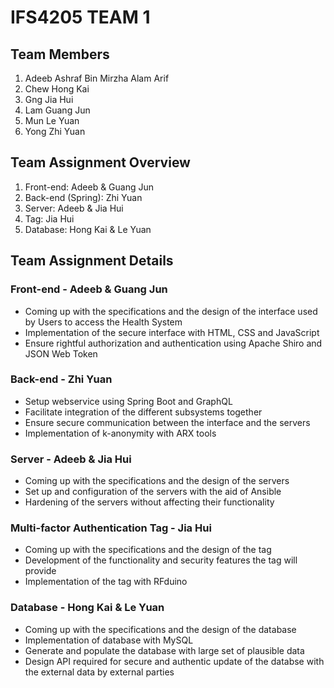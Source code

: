 # IFS4205 TEAM 1

## Team Members
1. Adeeb Ashraf Bin Mirzha Alam Arif
2. Chew Hong Kai
3. Gng Jia Hui
4. Lam Guang Jun
5. Mun Le Yuan
6. Yong Zhi Yuan

## Team Assignment Overview
1. Front-end: Adeeb & Guang Jun
2. Back-end (Spring): Zhi Yuan
3. Server: Adeeb & Jia Hui
4. Tag: Jia Hui
5. Database: Hong Kai & Le Yuan

## Team Assignment Details

### Front-end - Adeeb & Guang Jun
- Coming up with the specifications and the design of the interface used by Users to access the Health System
- Implementation of the secure interface with HTML, CSS and JavaScript
- Ensure rightful authorization and authentication using Apache Shiro and JSON Web Token

### Back-end - Zhi Yuan
- Setup webservice using Spring Boot and GraphQL
- Facilitate integration of the different subsystems together
- Ensure secure communication between the interface and the servers
- Implementation of k-anonymity with ARX tools

### Server - Adeeb & Jia Hui
- Coming up with the specifications and the design of the servers
- Set up and configuration of the servers with the aid of Ansible
- Hardening of the servers without affecting their functionality

### Multi-factor Authentication Tag - Jia Hui
- Coming up with the specifications and the design of the tag
- Development of the functionality and security features the tag will provide
- Implementation of the tag with RFduino

### Database - Hong Kai & Le Yuan
- Coming up with the specifications and the design of the database
- Implementation of database with MySQL
- Generate and populate the database with large set of plausible data
- Design API required for secure and authentic update of the databse with the external data by external parties
